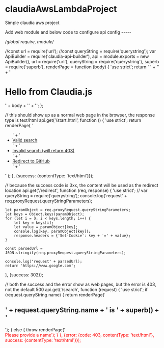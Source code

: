 # claudiaAwsLambdaProject


Simple claudia aws project



Add web module and below code to configure  api config -----


/*global require, module*/

//const url = require('url');
//const queryString = require('querystring');
var ApiBuilder = require('claudia-api-builder'),
    api = module.exports = new ApiBuilder(),
    url = require('url'),
    queryString = require('querystring'),
    superb = require('superb'),
    renderPage = function (body) {
        'use strict';
        return '<html> ' +
            '<body>' +
            '<h1>Hello from Claudia.js</h1>' +
            body +
            '</body>' +
            '</html>';
    };

// this should show up as a normal web page in the browser, the response type is text/html
api.get('/start.html', function () {
    'use strict';
    return renderPage(
        '<ul>' +
        '<li><a href="search?name=shinu">Valid search</a></li>' +
        '<li><a href="search">Invalid search (will return 403)</a></li>' +
        '<li><a href="redirect">Redirect to GitHub</a></li>' +
        '</ul>'
    );
}, {success: {contentType: 'text/html'}});

// because the success code is 3xx, the content will be used as the redirect location
api.get('/redirect', function (req, response) {
    'use strict';
    // var queryString = require('querystring');
    console.log('request' + req.proxyRequest.queryStringParameters);

    let paramObject = req.proxyRequest.queryStringParameters;
    let keys = Object.keys(paramObject);
    for (let i = 0; i < keys.length; i++) {
        let key = keys[i];
        let value = paramObject[key];
        console.log(key, paramObject[key]);
        response.headers = {'Set-Cookie': key + '=' + value};
    }

    const parsedUrl = JSON.stringify(req.proxyRequest.queryStringParameters);

    console.log('request' + parsedUrl);
    return 'https://www.google.com';
}, {success: 302});

// both the success and the error show as web pages, but the error is 403, not the default 500
api.get('/search', function (request) {
    'use strict';
    if (request.queryString.name) {
        return renderPage('<h2>' + request.queryString.name + ' is ' + superb() + '</h2>');
    } else {
        throw renderPage('<div style="color: red">Please provide a name</a>');
    }
}, {error: {code: 403, contentType: 'text/html'}, success: {contentType: 'text/html'}});

